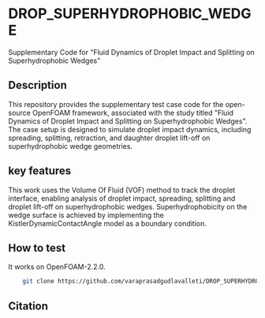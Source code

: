 # DROP_SUPERHYDROPHOBIC_WEDGE
Supplementary Code for "Fluid Dynamics of Droplet Impact and Splitting on Superhydrophobic Wedges"

## Description
This repository provides the supplementary test case code for the open-source OpenFOAM framework, associated with the study titled "Fluid Dynamics of Droplet Impact and Splitting on Superhydrophobic Wedges". The case setup is designed to simulate droplet impact dynamics, including spreading, splitting, retraction, and daughter droplet lift-off on superhydrophobic wedge geometries.

## key features
This work uses the Volume Of Fluid (VOF) method to track the droplet interface, enabling analysis of droplet impact, spreading, splitting and droplet lift-off on superhydrophobic wedges.
Superhydrophobicity on the wedge surface is achieved by implementing the KistlerDynamicContactAngle model as a boundary condition.

## How to test
It works on OpenFOAM-2.2.0.


```bash
    git clone https://github.com/varaprasadgudlavalleti/DROP_SUPERHYDROPHOBIC_WEDGE/
```

## Citation
